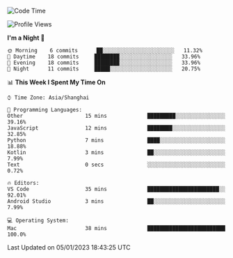 <!--START_SECTION:waka-->
![Code Time](http://img.shields.io/badge/Code%20Time-44%20hrs%2047%20mins-blue)

![Profile Views](http://img.shields.io/badge/Profile%20Views-0-blue)

**I'm a Night 🦉** 

```text
🌞 Morning    6 commits      ██░░░░░░░░░░░░░░░░░░░░░░░   11.32% 
🌆 Daytime    18 commits     ████████░░░░░░░░░░░░░░░░░   33.96% 
🌃 Evening    18 commits     ████████░░░░░░░░░░░░░░░░░   33.96% 
🌙 Night      11 commits     █████░░░░░░░░░░░░░░░░░░░░   20.75%

```


📊 **This Week I Spent My Time On** 

```text
⌚︎ Time Zone: Asia/Shanghai

💬 Programming Languages: 
Other                    15 mins             █████████░░░░░░░░░░░░░░░░   39.16% 
JavaScript               12 mins             ████████░░░░░░░░░░░░░░░░░   32.85% 
Python                   7 mins              ████░░░░░░░░░░░░░░░░░░░░░   18.88% 
Kotlin                   3 mins              ██░░░░░░░░░░░░░░░░░░░░░░░   7.99% 
Text                     0 secs              ░░░░░░░░░░░░░░░░░░░░░░░░░   0.72%

🔥 Editors: 
VS Code                  35 mins             ███████████████████████░░   92.01% 
Android Studio           3 mins              ██░░░░░░░░░░░░░░░░░░░░░░░   7.99%

💻 Operating System: 
Mac                      38 mins             █████████████████████████   100.0%

```


 Last Updated on 05/01/2023 18:43:25 UTC
<!--END_SECTION:waka-->